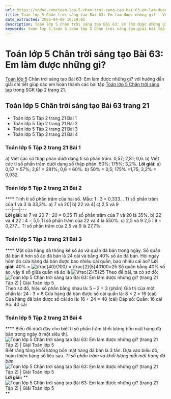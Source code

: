 ```yaml
---
url: https://vndoc.com/toan-lop-5-chan-troi-sang-tao-bai-63-em-lam-duoc-nhung-gi-336166
title: Toán lớp 5 Chân trời sáng tạo Bài 63: Em làm được những gì? - VnDoc.com
date_extracted: 2025-04-09 10:19:01
description: Toán lớp 5 Chân trời sáng tạo Bài 63: Em làm được những gì? bao gồm lời giải chi tiết giúp các em học sinh ôn tập, củng cố kiến thức các dạng bài tập Toán lớp 5 sách Chân trời sáng tạo tập 2.
keywords: toán lớp 5,toán 5,toán lớp 5 Chân trời sáng tạo,giải bài tập toán lớp 5 Chân trời sáng tạo,giải toán lớp 5 Chân trời sáng tạo,toán lớp 5 sách Chân trời sáng tạo,toán 5 Chân trời sáng tạo,giải sách toán lớp 5 Chân trời sáng tạo,Toán lớp 5 Chân trời sáng tạo Bài 63,Toán lớp 5 Chân trời sáng tạo trang 21,Giải Toán lớp 5 Chân trời sáng tạo trang 21,Em làm được những gì lớp 5
---
```


# Toán lớp 5 Chân trời sáng tạo Bài 63: Em làm được những gì?
[Toán lớp 5](<https://vndoc.com/toan-lop5>) Chân trời sáng tạo Bài 63: Em làm được những gì? với hướng dẫn giải chi tiết giúp các em hoàn thành các bài tập [Toán lớp 5 Chân trời sáng tạo](<https://vndoc.com/toan-lop-5-chan-troi-sang-tao>) trong SGK tập 2 trang 21.
## Toán lớp 5 Chân trời sáng tạo Bài 63 trang 21
  * Toán lớp 5 Tập 2 trang 21 Bài 1
  * Toán lớp 5 Tập 2 trang 21 Bài 2
  * Toán lớp 5 Tập 2 trang 21 Bài 3
  * Toán lớp 5 Tập 2 trang 21 Bài 4

### **Toán lớp 5 Tập 2 trang 21 Bài 1**
a\) Viết các số thập phân dưới dạng tỉ số phần trăm.
0,57; 2,81; 0,6.
b\) Viết các tỉ số phần trăm dưới dạng số thập phân.
50%; 175%; 3,2%.
**Lời giải:**
a\) 0,57 = 57%; 2,81 = 281%; 0,6 = 60%.
b\) 50% = 0,5; 175% =1,75; 3,2% = 0,032.
### **Toán lớp 5 Tập 2 trang 21 Bài 2**
**** Tính tỉ số phần trăm của hai số.
Mẫu: 1 : 3 = 0,333...
Tỉ số phần trăm của 1 và 3 là 33,3%.
a\) 7 và 20| b\) 22 và 4| c\) 2,5 và 9  
---|---|---  
**Lời giải:**
a\) 7 và 20
7 : 20 = 0,35
Tỉ số phần trăm của 7 và 20 là 35%.
b\) 22 và 4
22 : 4 = 5,5
Tỉ số phần trăm của 22 và 4 là 550%.
c\) 2,5 và 9
2,5 : 9 = 0,277…
Tỉ số phần trăm của 2,5 và 9 là 27,7%.
### **Toán lớp 5 Tập 2 trang 21 Bài 3**
**** Một cửa hàng đã thống kê số áo và quần đã bán trong ngày. Số quần đã bán ít hơn số áo đã bán là 24 cái và bằng 40% số áo đã bán. Hỏi ngày hôm đó cửa hàng đã bán được bao nhiêu cái quần, bao nhiêu cái áo?
**Lời giải:**
40% = ![\\frac{40}{100} = \\frac{2}{5}](https://i.vdoc.vn/data/image/blank.png)40100=25
Số quần bằng 40% số áo, vậy tỉ số giữa quần và áo là ![\\frac{2}{5}](https://i.vdoc.vn/data/image/blank.png)25
Theo đề bài, ta có sơ đồ:
![Toán lớp 5 Chân trời sáng tạo Bài 63: Em làm được những gì? \(trang 21 Tập 2\) | Giải Toán lớp 5](https://i.vdoc.vn/data/image/2025/02/11/bai-63-em-lam-duoc-nhung-gi-221278.png)
Theo sơ đồ, hiệu số phần bằng nhau là:
5 – 2 = 3 \(phần\)
Giá trị của một phần là:
24 : 3 = 8
Cửa hàng đã bán được số cái quần là:
8 × 2 = 16 \(cái\)
Cửa hàng đã bán được số cái áo là:
16 + 24 = 40 \(cái\)
Đáp số: Quần: 16 cái
Áo: 40 cái
### **Toán lớp 5 Tập 2 trang 21 Bài 4**
**** Biểu đồ dưới đây cho biết tỉ số phần trăm khối lượng bốn mặt hàng đã bán trong ngày ở một siêu thị.
![Toán lớp 5 Chân trời sáng tạo Bài 63: Em làm được những gì? \(trang 21 Tập 2\) | Giải Toán lớp 5](https://i.vdoc.vn/data/image/2025/02/11/bai-63-em-lam-duoc-nhung-gi-221279.png)
Biết rằng tổng khối lượng bốn mặt hàng đã bán là 3 tấn. Dựa vào biểu đồ, hoàn thiện bảng số liệu sau.
_Tỉ số phần trăm và khối lượng mỗi mặt hàng đã bán_
![Toán lớp 5 Chân trời sáng tạo Bài 63: Em làm được những gì? \(trang 21 Tập 2\) | Giải Toán lớp 5](https://i.vdoc.vn/data/image/2025/02/11/bai-63-em-lam-duoc-nhung-gi-221280.png)
**Lời giải:**
**![Toán lớp 5 Chân trời sáng tạo Bài 63: Em làm được những gì? \(trang 21 Tập 2\) | Giải Toán lớp 5](https://i.vdoc.vn/data/image/2025/02/11/bai-63-em-lam-duoc-nhung-gi-221281.png) **
